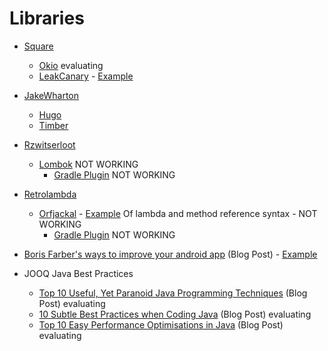 # Libraries

- [Square](https://github.com/square)
	- [Okio](https://github.com/square/okio) evaluating
	- [LeakCanary](https://github.com/square/leakcanary) - [Example](https://github.com/ersin-ertan/android-java/tree/master/improveappperformance/src/main/java/com/nullcognition/improveappperformance)

- [JakeWharton](https://github.com/JakeWharton)
	- [Hugo](https://github.com/JakeWharton/hugo)
	- [Timber](https://github.com/JakeWharton/timber)

- [Rzwitserloot](https://github.com/rzwitserloot)
	- [Lombok](https://github.com/rzwitserloot/lombok) NOT WORKING
		- [Gradle Plugin](https://github.com/evant/android-retrolambda-lombok) NOT WORKING

- [Retrolambda]()
	- [Orfjackal](https://github.com/orfjackal/retrolambda) - [Example](https://github.com/ersin-ertan/android-java/tree/master/retrolambda/src/main/java/com/nullcognition/retrolambda) Of lambda and method reference syntax - NOT WORKING
		- [Gradle Plugin](https://github.com/evant/gradle-retrolambda) NOT WORKING


- [Boris Farber's ways to improve your android app](http://www.api-solutions.com/2015/07/10-ways-to-improve-your-android-app.html) (Blog Post) - [Example](https://github.com/ersin-ertan/android-java/tree/master/improveappperformance/src/main/java/com/nullcognition/improveappperformance)

- JOOQ Java Best Practices
	- [Top 10 Useful, Yet Paranoid Java Programming Techniques](http://blog.jooq.org/2015/08/11/top-10-useful-yet-paranoid-java-programming-techniques/) (Blog Post) evaluating
	- [10 Subtle Best Practices when Coding Java](http://blog.jooq.org/2013/08/20/10-subtle-best-practices-when-coding-java/) (Blog Post) evaluating
	- [Top 10 Easy Performance Optimisations in Java](http://blog.jooq.org/2015/02/05/top-10-easy-performance-optimisations-in-java/) (Blog Post) evaluating
